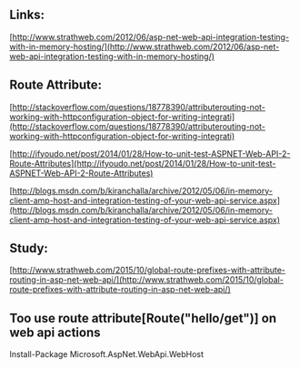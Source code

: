 
Links:
------
[http://www.strathweb.com/2012/06/asp-net-web-api-integration-testing-with-in-memory-hosting/](http://www.strathweb.com/2012/06/asp-net-web-api-integration-testing-with-in-memory-hosting/)


Route Attribute:
----------------
[http://stackoverflow.com/questions/18778390/attributerouting-not-working-with-httpconfiguration-object-for-writing-integrati](http://stackoverflow.com/questions/18778390/attributerouting-not-working-with-httpconfiguration-object-for-writing-integrati)

[http://ifyoudo.net/post/2014/01/28/How-to-unit-test-ASPNET-Web-API-2-Route-Attributes](http://ifyoudo.net/post/2014/01/28/How-to-unit-test-ASPNET-Web-API-2-Route-Attributes)

[http://blogs.msdn.com/b/kiranchalla/archive/2012/05/06/in-memory-client-amp-host-and-integration-testing-of-your-web-api-service.aspx](http://blogs.msdn.com/b/kiranchalla/archive/2012/05/06/in-memory-client-amp-host-and-integration-testing-of-your-web-api-service.aspx)

Study:
------
[http://www.strathweb.com/2015/10/global-route-prefixes-with-attribute-routing-in-asp-net-web-api/](http://www.strathweb.com/2015/10/global-route-prefixes-with-attribute-routing-in-asp-net-web-api/)

Too use route attribute[Route("hello/get")] on web api actions
---------------------------------------------------------------
Install-Package Microsoft.AspNet.WebApi.WebHost
